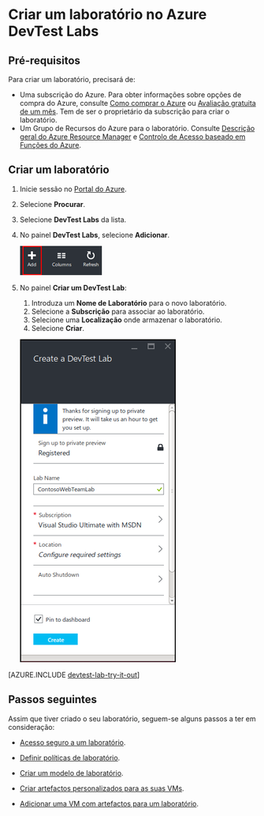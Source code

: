 <properties
    pageTitle="Criar um laboratório no DevTest Labs | Microsoft Azure"
    description="Criar um novo laboratório no DevTest Labs para máquinas virtuais"
    services="devtest-lab,virtual-machines"
    documentationCenter="na"
    authors="tomarcher"
    manager="douge"
    editor=""/>

<tags
    ms.service="devtest-lab"
    ms.workload="na"
    ms.tgt_pltfrm="na"
    ms.devlang="na"
    ms.topic="get-started-article"
    ms.date="08/25/2016"
    ms.author="tarcher"/>

# Criar um laboratório no Azure DevTest Labs

## Pré-requisitos

Para criar um laboratório, precisará de:

- Uma subscrição do Azure. Para obter informações sobre opções de compra do Azure, consulte [Como comprar o Azure](https://azure.microsoft.com/pricing/purchase-options/) ou [Avaliação gratuita de um mês](https://azure.microsoft.com/pricing/free-trial/). Tem de ser o proprietário da subscrição para criar o laboratório.
- Um Grupo de Recursos do Azure para o laboratório. Consulte [Descrição geral do Azure Resource Manager](../resource-group-overview.md) e [Controlo de Acesso baseado em Funções do Azure](../active-directory/role-based-access-control-configure.md).

## Criar um laboratório

1. Inicie sessão no [Portal do Azure](http://go.microsoft.com/fwlink/p/?LinkID=525040).

1. Selecione **Procurar**.

1. Selecione **DevTest Labs** da lista.

1. No painel **DevTest Labs**, selecione **Adicionar**.

    ![Adicionar um laboratório](./media/devtest-lab-create-lab/add-lab-button.png)

1. No painel **Criar um DevTest Lab**:

    1. Introduza um **Nome de Laboratório** para o novo laboratório.
    1. Selecione a **Subscrição** para associar ao laboratório.
    1. Selecione uma **Localização** onde armazenar o laboratório.
    1. Selecione **Criar**.

    ![Painel Criar um laboratório](./media/devtest-lab-create-lab/create-devtestlab-blade.png)

[AZURE.INCLUDE [devtest-lab-try-it-out](../../includes/devtest-lab-try-it-out.md)]

## Passos seguintes

Assim que tiver criado o seu laboratório, seguem-se alguns passos a ter em consideração:

- [Acesso seguro a um laboratório](devtest-lab-add-devtest-user.md).

- [Definir políticas de laboratório](devtest-lab-set-lab-policy.md).

- [Criar um modelo de laboratório](devtest-lab-create-template.md).

- [Criar artefactos personalizados para as suas VMs](devtest-lab-artifact-author.md).

- [Adicionar uma VM com artefactos para um laboratório](devtest-lab-add-vm-with-artifacts.md).


<!--HONumber=ago16_HO5-->


